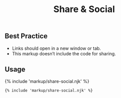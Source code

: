 ﻿---
title: Share & Social
summary: Social Icons allow users to share the page with others.
tags: components
layout: guide
eleventyNavigation:
  key: Share & Social
  parent: Components
  order: 270
  excerpt: Social Icons allow users to share the page with others.
  img: /img/illustrations/illus-share-social.svg
---
  
## Best Practice

- Links should open in a new window or tab.
- This markup doesn’t include the code for sharing.

## Usage

{% include 'markup/share-social.njk' %}

``` html
{% include 'markup/share-social.njk' %}
```
